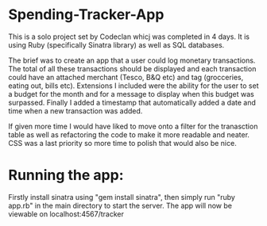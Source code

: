 # Spending-Tracker-App

This is a solo project set by Codeclan whicj was completed in 4 days. 
It is using Ruby (specifically Sinatra library) as well as SQL databases.

The brief was to create an app that a user could log monetary transactions. 
The total of all these transactions should be displayed and each transaction could have an attached merchant 
(Tesco, B&Q etc) and tag (grocceries, eating out, bills etc).
Extensions I included were the ability for the user to set a budget for the month and for a message to display when this 
budget was surpassed. Finally I added a timestamp that automatically added a date and time when a new transaction was added.

If given more time I would have liked to move onto a filter for the tranasction table as well as refactoring the code to make 
it more readable and neater. CSS was a last priority so more time to polish that would also be nice.

# Running the app:

Firstly install sinatra using "gem install sinatra", then simply run "ruby app.rb" in the main directory to start the server.
The app will now be viewable on localhost:4567/tracker
